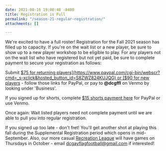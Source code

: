 ```yaml
---
date: 2021-08-16 19:00:48 -0400
title: Registration is Full
permalink: "/season-21-regular-registration/"
attachments: []

---
```

We're excited to have a full roster!  Registration for the Fall 2021 season has filled up to capacity.  If you're on the wait list or a new player, be sure to show up to a new player workshop to be eligible to play.  For any players not on the wait list who have registered but not yet paid, be sure to complete payment to secure your registration as follows:

Submit [$75 for returning players](https://www.paypal.com/cgi-bin/webscr?cmd=_s-xclick&hosted_button_id=S8ZWZ824KUJQG) or [$90 for new players](https://www.paypal.com/cgi-bin/webscr?cmd=_s-xclick&hosted_button_id=VG5JKLPN3TZYJ) - follow those links for PayPal, or pay to **@dcgffl** on Venmo by looking under 'Business'.

If you signed up for shorts, complete [$15 shorts payment here](https://www.paypal.com/cgi-bin/webscr?cmd=_s-xclick&hosted_button_id=5TE78KB7SGV2L) for PayPal or use Venmo.

Once again: Wait listed players need not complete payment until we are able to pull you into regular registration.

If you signed up too late - don't fret!  You'll get another shot at playing this fall during the Supplemental Registration period which opens in mid-September.  Also, our more casual [Recreation League](https://dcgffl.org/recreation-league/) will have games on Thursdays in October - email [dcgayflagfootball@gmail.com]() if interested!